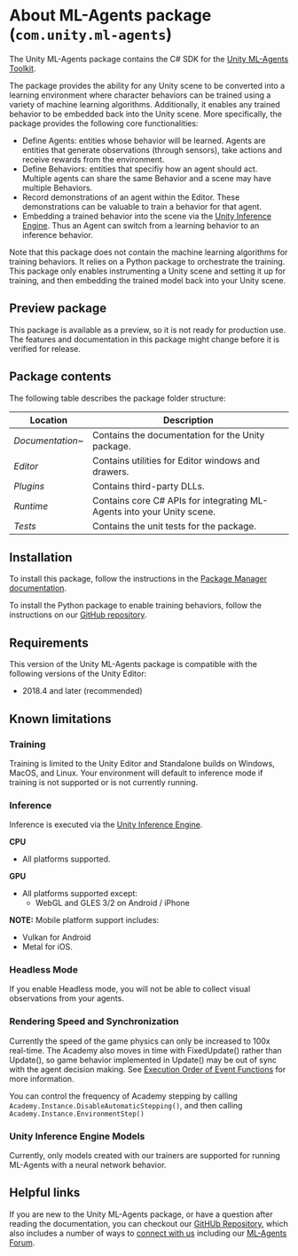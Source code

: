 # About ML-Agents package (`com.unity.ml-agents`)

The Unity ML-Agents package contains the C# SDK for the
[Unity ML-Agents Toolkit](https://github.com/Unity-Technologies/ml-agents).

The package provides the ability for any Unity scene to be converted into a learning
environment where character behaviors can be trained using a variety of machine learning
algorithms. Additionally, it enables any trained behavior to be embedded back into the Unity
scene. More specifically, the package provides the following core functionalities:
* Define Agents: entities whose behavior will be learned. Agents are entities
that generate observations (through sensors), take actions and receive rewards from
the environment.
* Define Behaviors: entities that specifiy how an agent should act. Multiple agents can
share the same Behavior and a scene may have multiple Behaviors.
* Record demonstrations of an agent within the Editor. These demonstrations can be
valuable to train a behavior for that agent.
* Embedding a trained behavior into the scene via the
[Unity Inference Engine](https://docs.unity3d.com/Packages/com.unity.barracuda@latest/index.html).
Thus an Agent can switch from a learning behavior to an inference behavior.

Note that this package does not contain the machine learning algorithms for training
behaviors. It relies on a Python package to orchestrate the training. This package
only enables instrumenting a Unity scene and setting it up for training, and then
embedding the trained model back into your Unity scene.

## Preview package
This package is available as a preview, so it is not ready for production use.
The features and documentation in this package might change before it is verified for release.


## Package contents

The following table describes the package folder structure:

|**Location**|**Description**|
|---|---|
|*Documentation~*|Contains the documentation for the Unity package.|
|*Editor*|Contains utilities for Editor windows and drawers.|
|*Plugins*|Contains third-party DLLs.|
|*Runtime*|Contains core C# APIs for integrating ML-Agents into your Unity scene. |
|*Tests*|Contains the unit tests for the package.|

<a name="Installation"></a>

## Installation

To install this package, follow the instructions in the
[Package Manager documentation](https://docs.unity3d.com/Manual/upm-ui-install.html).

To install the Python package to enable training behaviors, follow the instructions on our
[GitHub repository](https://github.com/Unity-Technologies/ml-agents/blob/latest_release/docs/Installation.md).

## Requirements

This version of the Unity ML-Agents package is compatible with the following versions of the Unity Editor:

* 2018.4 and later (recommended)

## Known limitations

### Training
Training is limited to the Unity Editor and Standalone builds on Windows, MacOS, and Linux.  Your environment will default to inference mode if training is not supported or is not currently running.

### Inference
Inference is executed via the [Unity Inference Engine](https://docs.unity3d.com/Packages/com.unity.barracuda@latest/index.html).

**CPU**
- All platforms supported.

**GPU**
- All platforms supported except:
  - WebGL and GLES 3/2 on Android / iPhone
  
 **NOTE:** Mobile platform support includes:
 - Vulkan for Android
 - Metal for iOS.

### Headless Mode

If you enable Headless mode, you will not be able to collect visual observations
from your agents.

### Rendering Speed and Synchronization

Currently the speed of the game physics can only be increased to 100x real-time.
The Academy also moves in time with FixedUpdate() rather than Update(), so game
behavior implemented in Update() may be out of sync with the agent decision
making. See
[Execution Order of Event Functions](https://docs.unity3d.com/Manual/ExecutionOrder.html)
for more information.

You can control the frequency of Academy stepping by calling
`Academy.Instance.DisableAutomaticStepping()`, and then calling
`Academy.Instance.EnvironmentStep()`

### Unity Inference Engine Models
Currently, only models created with our trainers are supported for running
ML-Agents with a neural network behavior.


## Helpful links

If you are new to the Unity ML-Agents package, or have a question after reading
the documentation, you can checkout our
[GitHUb Repository](https://github.com/Unity-Technologies/ml-agents), which
also includes a number of ways to
[connect with us](https://github.com/Unity-Technologies/ml-agents#community-and-feedback)
including our [ML-Agents Forum](https://forum.unity.com/forums/ml-agents.453/).

